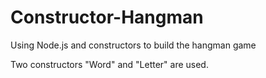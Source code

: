 # Constructor-Hangman

Using Node.js and constructors to build the hangman game

Two constructors "Word" and "Letter" are used.

